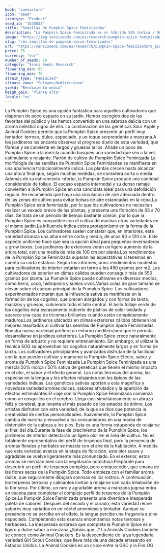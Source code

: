 ```yaml
---
book: "cannastore"
icon: "seed"
itemtype: "Product"
seed_id: "1530032"
title: "Semillas de Pumpkin Spice Feminizadas"
description: "La Pumpkin Spice Feminizada es un híbrido 50% índica / 50% sativa, con floración de 63 a 70 días. De varias colas grandes, tiene sabores a especias y pino."
image: "https://img.sensiseeds.com/es/research/pumpkin-spice-feminizada-image.png"
slug: "/es-semillas-de-pumpkin-spice-feminizadas"
url: "https://sensiseeds.com/es/research/pumpkin-spice-feminizada?a_aid=cannastore"
price: 75
currency: "eur"
number_of_seeds: 10
category: "Sensi Seeds Research"
flowering_min: 65
flowering_max: 70
strain_type: "Feminized"
climate_zone: "Soleado/Mediterráneo"
yield: "Rendimiento medio"
heigh_gain: "Planta alta"
locale: "es"
---
```

La Pumpkin Spice es una opción fantástica para aquellos cultivadores que disponen de poco espacio en su jardín. Hemos escogido dos de las favoritas del público y las hemos convertido en una sabrosa delicia con un aroma celestial digno de ella. La combinación de las genéticas Sour Apple y Animal Cookies permite que la Pumpkin Spice presente un perfil muy tentador: terroso, dulce, especiado, y un toque sorprendente a manzana.A los jardineros les encanta observar el progreso diario de esta variedad, que florece y se convierte en largos y gruesos tallos. Añade un poco de Pumpkin Spice a la mezcla cuando busques una variedad que sea a la vez estimulante y relajante. Patrón de cultivo de Pumpkin Spice Feminizada La morfología de las semillas de Pumpkin Spice Feminizadas se manifiesta en una apariencia tradicionalmente índica. Las plantas crecen hasta alcanzar una altura final que, según muchas medidas, se considera corta o media. Además de su estiramiento inferior, la Pumpkin Spice produce una cantidad considerable de follaje. El escaso espacio internodal y su denso ramaje convierten a la Pumpkin Spice en una candidata ideal para una defoliación regular. Se recomienda que haya una circulación de aire adecuada dentro de las zonas de cultivo para evitar bolsas de aire estancadas en la copa.La Pumpkin Spice está feminizada, por lo que los cultivadores no necesitan realizar un sexado previo de las plantas, y presenta una floración de 63 a 70 días. Se trata de un periodo de tiempo bastante común, por lo que la Pumpkin Spice es compatible con el cultivo de muchas otras variedades en el mismo jardín.La influencia índica cobra protagonismo en la forma de la Pumpkin Spice. Los cultivadores suelen constatar que, en interiores, esta variedad alcanza una altura entre corta y media, de unos 90 a 120 cm. Este aspecto uniforme hace que sea la opción ideal para pequeños invernaderos y grow boxes. Los jardineros de exteriores verán un ligero aumento de la altura total, con una media de más de 100 cm por planta.Los rendimientos de la Pumpkin Spice Feminizada superan las expectativas si tenemos en cuenta su corta estatura. Según los informes, unos rendimientos modestos para cultivadores de interior estarían en torno a los 450 gramos por m2. Los cultivadores de exterior en climas cálidos pueden conseguir más de 550 gramos por planta. La Pumpkin Spice puede cultivarse en diversos medios, como tierra, coco, hidroponía y suelos vivos.Varias colas de gran tamaño se elevan sobre el cuerpo principal de la Pumpkin Spice. Los cultivadores experimentados notarán que la influencia sativa se manifiesta en la formación de los cogollos, que crecen alargados y con forma de lanza, macizos y gruesos, cubriendo todo el tallo central. El bello follaje verde de los cogollos está escasamente cubierto de pistilos de color oxidado y aparece una capa de tricomas brillantes cuando están completamente maduros.Los jardineros ubicados en climas exteriores cálidos obtienen los mejores resultados al cultivar las semillas de Pumpkin Spice Feminizadas. Nuestra nueva variedad prefiere un entorno mediterráneo que le permita desarrollarse en jardines exteriores. La Pumpkin Spice crece naturalmente en forma de arbusto y no requiere entrenamiento. Sin embargo, al utilizar la técnica SOG se aprovechan los cogollos naturalmente largos y en forma de lanza. Los cultivadores principiantes y avanzados disfrutan de la facilidad con la que pueden cultivar y mantener la Pumpkin Spice.Efecto, sabor y aroma de Pumpkin Spice Feminizada La Pumpkin Spice Feminizada es una mezcla 50% índica / 50% sativa de genéticas que tienen el mismo impacto en el olor, el sabor y el efecto general. Las notas terrosas del aroma, las especias en la lengua y los efectos relajantes son los típicos de las variedades índicas. Las genéticas sativas aportan a esta magnífica y novedosa variedad aromas dulces, sabores afrutados y la aparición de efectos estimulantes.El viaje con la Pumpkin Spice Feminizada comienza como un cosquilleo en el cerebro. Llega casi simultáneamente un abrazo feliz y cerebral, que levanta el más pesado de los estados de ánimo. Los artistas disfrutan con esta variedad, de la que se dice que potencia la creatividad de ciertas personalidades. Suavemente, la Pumpkin Spice cambia de marcha y envuelve a los consumidores en una marea de distensión de la cabeza a los pies. Esta es una forma estupenda de relajarse al final del día.Durante la fase de crecimiento de la Pumpkin Spice, los jardineros de interior detectarán un ligero olor en el área de cultivo. No es totalmente representativo del perfil de terpenos final, pero la presencia de aromas florales y herbales se mezcla con el aire de la habitación. A medida que esta variedad avanza en la etapa de floración, este olor suave y agradable se vuelve ligeramente más pronunciado. En el exterior, estos aromas se mezclan bien con la vegetación autóctona.Prepárate para descubrir un perfil de terpenos complejo, pero enriquecedor, que emana de las flores secas de la Pumpkin Spice. Todo empieza con el familiar aroma dulce, que seguramente dibujará sonrisas en los rostros. A continuación, los terpenos terrosos y calmantes invitan a relajarse con cada inhalación de la flor seca. Por último, un raro y agradable aroma a manzana jugosa entra en escena para completar el complejo perfil de terpenos de la Pumpkin Spice.La Pumpkin Spice Feminizada presenta una divertida e inesperada paleta de sabores. Después del secado y el curado, esta variedad reúne sabores muy variados en un cóctel armonioso y tentador. Aunque su presencia no se percibe en el olfato, la lengua percibe una fragancia a pino especiado. Completando esta esencia encontramos notas terrosas y herbáceas. La inesperada sorpresa que completa la Pumpkin Spice es el ligero y dulce sabor a manzana.¿Sabías que…? La Animals Cookies también se conoce como Animal Crackers. Es la descendiente de la ya legendaria variedad Girl Scout Cookies, que lleva más de una década arrasando en Estados Unidos. La Animal Cookies es un cruce entre la GSC y la Fire OG.
